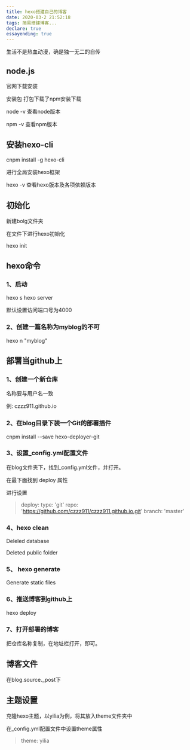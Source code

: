 ```yaml
---
title: hexo搭建自己的博客
date: 2020-03-2 21:52:18
tags: 简易搭建博客...
declare: true
essayending: true
---
```


生活不是热血动漫，确是独一无二的自传<!--more-->

## node.js

官网下载安装

安装包 打包下载了npm安装下载

node -v	查看node版本

npm -v 	查看npm版本

## 安装hexo-cli

cnpm install  -g hexo-cli

进行全局安装hexo框架

hexo -v	查看hexo版本及各项依赖版本

## 初始化

新建bolg文件夹

在文件下进行hexo初始化

hexo init

## hexo命令

### 1、启动

hexo s				hexo server

默认设置访问端口号为4000

### 2、创建一篇名称为myblog的不可

hexo n "myblog"

## 部署当github上

### 1、创建一个新仓库

名称要与用户名一致

例: czzz911.github.io

### 2、在blog目录下装一个Git的部署插件

cnpm install --save hexo-deployer-git

### 3、设置_config.yml配置文件

在blog文件夹下，找到_config.yml文件，并打开。

在最下面找到 deploy 属性

进行设置

>deploy:
>type: 'git'
>repo: 'https://github.com/czzz911/czzz911.github.io.git'
>branch: 'master'

### 4、hexo clean

Deleled database

Deleted public folder

### 5、 hexo generate

Generate static files

### 6、推送博客到github上

hexo deploy

### 7、打开部署的博客

把仓库名称复制，在地址栏打开，即可。

## 博客文件

在blog.source._post下

## 主题设置

克隆hexo主题，以yilia为例，将其放入theme文件夹中

在_config.yml配置文件中设置theme属性

> theme: yilia









  







